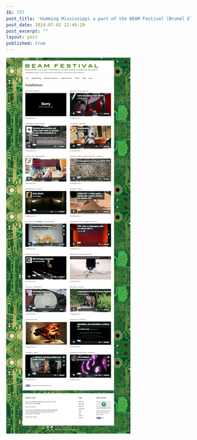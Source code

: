 ```yaml
---
ID: 737
post_title: 'Humming Mississippi a part of the BEAM Festival (Brunel Electronic &#038; Analogue Music )'
post_date: 2014-07-02 22:46:29
post_excerpt: ""
layout: post
published: true
---
```

<a href="/uploads/2015/03/Installations-Beam-Festival.png"><img class="alignnone size-large wp-image-738" src="/uploads/2015/03/Installations-Beam-Festival-339x1024.png" alt="Installations Beam Festival" width="339" height="1024" /></a>